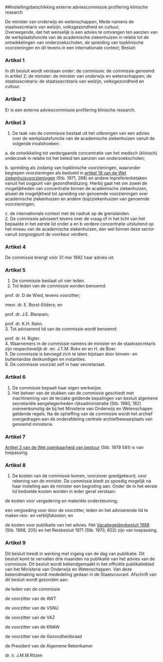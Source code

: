 <meta http-equiv='Content-Type' content='text/html; charset=utf-8' />

##Instellingsbeschikking externe adviescommissie profilering klinische research

De minister van onderwijs en wetenschappen, Mede namens de staatssecretaris van welzijn, volksgezondheid en cultuur,  
Overwegende, dat het wenselijk is een advies te ontvangen ten aanzien van de werkplaatsfunctie van de academische ziekenhuizen in relatie tot de ontwikkelingen van onderzoekscholen, de spreiding van topklinische voorzieningen en dit tevens in een internationale context;
Besluit:    

### Artikel  1  

In dit besluit wordt verstaan onder:   de commissie:   de commissie genoemd in artikel 2;    de minister:   de minister van onderwijs en wetenschappen;    de staatssecretaris:   de staatssecretaris van welzijn, volksgezondheid en cultuur.    

### Artikel  2  

Er is een externe adviescommissie profilering klinische research. 

### Artikel  3  

1.  De taak van de commissie bestaat uit het uitbrengen van een advies over de werkplaatsfunctie van de academische ziekenhuizen vanuit de volgende invalshoeken: 

a. de ontwikkeling tot verdergaande concentratie van het medisch (klinisch) onderzoek in relatie tot het beleid ten aanzien van onderzoekscholen;  

b. spreiding als zodanig van topklinische voorzieningen, waaronder begrepen voorzieningen als bedoeld in [artikel 18 van de Wet ziekenhuisvoorzieningen](../../../../../../../../wet/wet/ziekenhuisvoorzieningen/BWBR0002753/README.md) (Stb. 1971, 268) en andere topreferentietaken vanuit het oogpunt van gezondheidszorg. Hierbij gaat het om zowel de mogelijkheden van concentratie binnen de academische ziekenhuizen, alswel de mogelijkheid tot spreiding van genoemde voorzieningen over academische ziekenhuizen en andere (top)ziekenhuizen van genoemde voorzieningen;  

c. de internationale context met de nadruk op de grenslanden.     
2.  De commissie adviseert tevens over de vraag of in het licht van het bepaalde in het eerste lid onder a en b verdere concentratie uitsluitend op het niveau van de academische ziekenhuizen, dan wel binnen deze sector vanuit zorgoogpunt de voorkeur verdient.  

### Artikel  4  

De commissie brengt vóór 31 mei 1992 haar advies uit. 

### Artikel  5  

1.  De commissie bestaat uit vier leden.   
2.  Tot leden van de commissie worden benoemd: 

prof. dr. D de Wied, tevens voorzitter;  

mevr. dr. E. Borst-Eilders; en  

prof. dr. J.E. Blanpain;  

prof. dr. K.H. Rahn.     
3.  Tot adviserend lid van de commissie wordt benoemd: 

prof. dr. H. Rigter.     
4.  Waarnemers in de commissie namens de minister en de staatssecretaris zijn respectievelijk dr. mr. J.T.M. Rokx en en H. de Boer.   
5.  De commissie is bevoegd zich te laten bijstaan door binnen- en buitenlandse deskundigen en instanties.   
6.  De commissie voorziet zelf in haar secretariaat.  

### Artikel  6  

1.  De commissie bepaalt haar eigen werkwijze.   
2.  Het beheer van de stukken van de commissie geschiedt met inachtneming van de terzake geldende bepalingen van besluit algemene secretariële aangelegenheden rijksadministratie (Stb. 1980, 182) overeenkomstig de bij het Ministerie van Onderwijs en Wetenschapen geldende regels. Na de opheffing van de commissie wordt het archief overgedragen aan de onderafdeling centrale archiefbewaarplaats van genoemd ministerie.  

### Artikel  7  

[Artikel 3 van de Wet openbaarheid van bestuur](../../../../../../../../wet/wet/openbaarheid/van/bestuur/BWBR0005252/README.md) (Stb. 1979 581) is van toepassing. 

### Artikel  8  

1.  De kosten van de commissie komen, voorzover goedgekeurd, voor rekening van de minister. De commissie biedt zo spoedig mogelijk na haar instelling aan de minister een begroting aan. Onder de in het eerste lid bedoelde kosten worden in ieder geval verstaan: 

de kosten voor vergadering en materiële ondersteuning;  

een vergoeding voor door de voorzitter, leden en het adviserende lid te maken reis- en verblijfskosten; en  

de kosten voor publikatie van het advies.   Het [Vacatiegeldenbesluit 1988](../../../../../../../../AMvB/vacatiegeldenbesluit/1988/BWBR0004317/README.md) (Stb. 1988, 205) en het Reisbesluit 1971 (Stb. 1970, 602) zijn van toepassing.  

### Artikel  9  

Dit besluit treedt in werking met ingang van de dag van publikatie. Dit besluit komt te vervallen drie maanden na publikatie van het advies van de commissie. Dit besluit wordt bekendgemaakt in het officiële publikatieblad van het Ministerie van Onderwijs en Wetenschappen. Van deze bekendmaking wordt mededeling gedaan in de Staatscourant. Afschrift van dit besluit wordt gezonden aan: 

de leden van de commissie  

de voorzitter van de AWT  

de voorzitter van de VSNU  

de voorzitter van de VAZ  

de voorzitter van de KNAW  

de voorzitter van de Gezondheidsraad  

de President van de Algemene Rekenkamer   

dr. ir. J.M.M.Ritzen      
